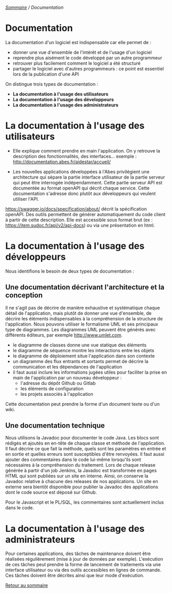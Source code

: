<i>[Sommaire](/README.MD) / Documentation</i>

# Documentation

La documentation d'un logiciel est indispensable car elle permet de :

* donner une vue d'ensemble de l'intérêt et de l'usage d'un logiciel
* reprendre plus aisément le code développé par un autre programmeur
* retrouver plus facilement comment le logiciel a été structuré
* partager le logiciel avec d'autres programmeurs : ce point est essentiel lors de la publication d'une API

On distingue trois types de documentation : 

* __La documentation à l'usage des utilisateurs__
* __La documentation à l'usage des développeurs__
* __La documentation à l'usage des administrateurs__

# __La documentation à l'usage des utilisateurs__

* Elle explique comment prendre en main l'application. On y retrouve la description des fonctionnalités, des interfaces... exemple : http://documentation.abes.fr/aidestar/accueil/

* Les nouvelles applications développées à l'Abes privilégient une architecture qui sépare la partie interface utilisateur de la partie serveur qui peut être interrogée indépendamment. Cette partie serveur API est documentée au format openAPI qui décrit chaque service. Cette documentation s'adresse donc plutôt aux développeurs qui veulent utiliser l'API.

https://swagger.io/docs/specification/about/ décrit la spécification openAPI. Des outils permettent de générer automatiquement du code client à partir de cette description. Elle est accessible sous format brut (ex : https://item.sudoc.fr/api/v2/api-docs) ou via une présentation en html.

# __La documentation à l'usage des développeurs__

Nous identifions le besoin de deux types de documentation : 

## Une documentation décrivant l'architecture et la conception

Il ne s'agit pas de décrire de manière exhaustive et systématique chaque détail de l'application, mais plutôt de donner une vue d'ensemble, de décrire les éléments indispensables à la compréhension de la structure de l'application. Nous pouvons utiliser le formalisme UML et ses principaux type de diagrammes. Les diagrammes UML peuvent être générés avec différents éditeurs, par exemple http://www.umlet.com.

* le diagramme de classes donne une vue statique des éléments
* le diagramme de séquence montre les interactions entre les objets
* le diagramme de déploiement situe l'application dans son contexte
* un diagramme des flux entrants et sortants permet de décrire la communication et les dépendances de l'application
* il faut aussi inclure les informations jugées utiles pour faciliter la prise en main de l'application par un nouveau développeur : 
     * l'adresse du dépôt Github ou Gitlab
     * les éléments de configuration
    * les projets associés à l'application

Cette documentation peut prendre la forme d'un document texte ou d'un wiki.

## Une documentation technique

Nous utilisons la Javadoc pour documenter le code Java. Les blocs sont rédigés et ajoutés en en-tête de chaque classe et méthode de l'application. Il faut décrire ce que fait la méthode, quels sont les paramètres en entrée et en sortie et quelles erreurs sont susceptibles d'être renvoyées.
Il faut aussi ajouter des commentaires dans le code lui-même lorsqu'ils sont nécessaires à la compréhension du traitement. 
Lors de chaque release générée à partir d'un job Jenkins, la Javadoc est transformée en pages HTML qui sont publiées sur un site en interne. Ainsi, on conserve la Javadoc relative à chacune des releases de nos applications.
Un site en externe sera bientôt disponible pour publier la Javadoc des applications dont le code source est déposé sur Github.

Pour le Javascript et le PL/SQL, les commentaires sont actuellement inclus dans le code.

# __La documentation à l'usage des administrateurs__

Pour certaines applications, des tâches de maintenance doivent être réalisées régulièrement (mise à jour de données par exemple). L'exécution de ces tâches peut prendre la forme de lancement de traitements via une interface utilisateur ou via des outils accessibles en lignes de commande. Ces tâches doivent être décrites ainsi que leur mode d'exécution.


[Retour au sommaire](/README.MD)
